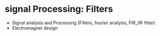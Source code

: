 # signal Processing: Filters
- Signal analysis and Processing (Filters, fourier analysis, FIR_IIR filter)
- Electromagnet design
